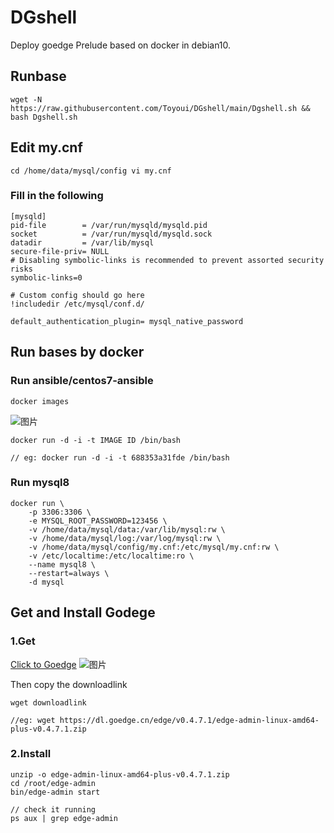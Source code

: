 # DGshell
Deploy goedge Prelude based on docker in debian10.

## Runbase
```
wget -N https://raw.githubusercontent.com/Toyoui/DGshell/main/Dgshell.sh && bash Dgshell.sh
```

## Edit my.cnf
```
cd /home/data/mysql/config vi my.cnf
```
### Fill in the following
```
[mysqld]
pid-file        = /var/run/mysqld/mysqld.pid
socket          = /var/run/mysqld/mysqld.sock
datadir         = /var/lib/mysql
secure-file-priv= NULL
# Disabling symbolic-links is recommended to prevent assorted security risks
symbolic-links=0

# Custom config should go here
!includedir /etc/mysql/conf.d/

default_authentication_plugin= mysql_native_password
```

## Run bases by docker
### Run ansible/centos7-ansible
```
docker images
```
![图片](https://user-images.githubusercontent.com/91711069/172286956-0f2529d6-cf6b-4a9a-8703-568656318ae6.png)

```
docker run -d -i -t IMAGE ID /bin/bash

// eg: docker run -d -i -t 688353a31fde /bin/bash
```
### Run mysql8
```
docker run \
    -p 3306:3306 \
    -e MYSQL_ROOT_PASSWORD=123456 \
    -v /home/data/mysql/data:/var/lib/mysql:rw \
    -v /home/data/mysql/log:/var/log/mysql:rw \
    -v /home/data/mysql/config/my.cnf:/etc/mysql/my.cnf:rw \
    -v /etc/localtime:/etc/localtime:ro \
    --name mysql8 \
    --restart=always \
    -d mysql
```
## Get and Install Godege
### 1.Get
[Click to Goedge](https://goedge.cn/downloads)
![图片](https://user-images.githubusercontent.com/91711069/172288027-2d97a4a1-18ec-4115-96d3-0937e1e4a463.png)

Then copy the downloadlink
```
wget downloadlink

//eg: wget https://dl.goedge.cn/edge/v0.4.7.1/edge-admin-linux-amd64-plus-v0.4.7.1.zip
```
### 2.Install
```
unzip -o edge-admin-linux-amd64-plus-v0.4.7.1.zip
cd /root/edge-admin
bin/edge-admin start

// check it running
ps aux | grep edge-admin
```

